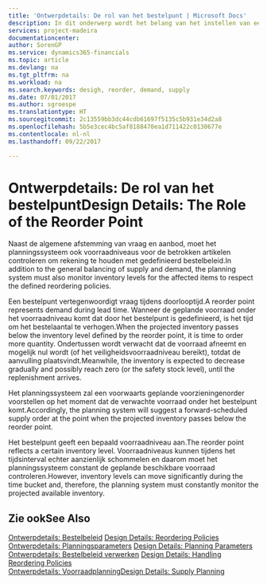 ```yaml
---
title: 'Ontwerpdetails: De rol van het bestelpunt | Microsoft Docs'
description: In dit onderwerp wordt het belang van het instellen van een bestelpunt aangegeven, zodat u weet wanneer u meer voorraad moet bestellen.
services: project-madeira
documentationcenter: 
author: SorenGP
ms.service: dynamics365-financials
ms.topic: article
ms.devlang: na
ms.tgt_pltfrm: na
ms.workload: na
ms.search.keywords: desigh, reorder, demand, supply
ms.date: 07/01/2017
ms.author: sgroespe
ms.translationtype: HT
ms.sourcegitcommit: 2c13559bb3dc44cdb61697f5135c5b931e34d2a8
ms.openlocfilehash: 5b5e3cec4bc5af8188470ea1d711422c0130677e
ms.contentlocale: nl-nl
ms.lasthandoff: 09/22/2017

---
```

# <a name="design-details-the-role-of-the-reorder-point"></a><span data-ttu-id="fb9aa-103">Ontwerpdetails: De rol van het bestelpunt</span><span class="sxs-lookup"><span data-stu-id="fb9aa-103">Design Details: The Role of the Reorder Point</span></span>
<span data-ttu-id="fb9aa-104">Naast de algemene afstemming van vraag en aanbod, moet het planningssysteem ook voorraadniveaus voor de betrokken artikelen controleren om rekening te houden met gedefinieerd bestelbeleid.</span><span class="sxs-lookup"><span data-stu-id="fb9aa-104">In addition to the general balancing of supply and demand, the planning system must also monitor inventory levels for the affected items to respect the defined reordering policies.</span></span>  
  
<span data-ttu-id="fb9aa-105">Een bestelpunt vertegenwoordigt vraag tijdens doorlooptijd.</span><span class="sxs-lookup"><span data-stu-id="fb9aa-105">A reorder point represents demand during lead time.</span></span> <span data-ttu-id="fb9aa-106">Wanneer de geplande voorraad onder het voorraadniveau komt dat door het bestelpunt is gedefinieerd, is het tijd om het bestelaantal te verhogen.</span><span class="sxs-lookup"><span data-stu-id="fb9aa-106">When the projected inventory passes below the inventory level defined by the reorder point, it is time to order more quantity.</span></span> <span data-ttu-id="fb9aa-107">Ondertussen wordt verwacht dat de voorraad afneemt en mogelijk nul wordt (of het veiligheidsvoorraadniveau bereikt), totdat de aanvulling plaatsvindt.</span><span class="sxs-lookup"><span data-stu-id="fb9aa-107">Meanwhile, the inventory is expected to decrease gradually and possibly reach zero (or the safety stock level), until the replenishment arrives.</span></span>  
  
<span data-ttu-id="fb9aa-108">Het planningssysteem zal een voorwaarts geplande voorzieningenorder voorstellen op het moment dat de verwachte voorraad onder het bestelpunt komt.</span><span class="sxs-lookup"><span data-stu-id="fb9aa-108">Accordingly, the planning system will suggest a forward-scheduled supply order at the point when the projected inventory passes below the reorder point.</span></span>  
  
<span data-ttu-id="fb9aa-109">Het bestelpunt geeft een bepaald voorraadniveau aan.</span><span class="sxs-lookup"><span data-stu-id="fb9aa-109">The reorder point reflects a certain inventory level.</span></span> <span data-ttu-id="fb9aa-110">Voorraadniveaus kunnen tijdens het tijdsinterval echter aanzienlijk schommelen en daarom moet het planningssysteem constant de geplande beschikbare voorraad controleren.</span><span class="sxs-lookup"><span data-stu-id="fb9aa-110">However, inventory levels can move significantly during the time bucket and, therefore, the planning system must constantly monitor the projected available inventory.</span></span>  
  
## <a name="see-also"></a><span data-ttu-id="fb9aa-111">Zie ook</span><span class="sxs-lookup"><span data-stu-id="fb9aa-111">See Also</span></span>  
<span data-ttu-id="fb9aa-112">[Ontwerpdetails: Bestelbeleid](design-details-reordering-policies.md) </span><span class="sxs-lookup"><span data-stu-id="fb9aa-112">[Design Details: Reordering Policies](design-details-reordering-policies.md) </span></span>  
<span data-ttu-id="fb9aa-113">[Ontwerpdetails: Planningsparameters](design-details-planning-parameters.md) </span><span class="sxs-lookup"><span data-stu-id="fb9aa-113">[Design Details: Planning Parameters](design-details-planning-parameters.md) </span></span>  
<span data-ttu-id="fb9aa-114">[Ontwerpdetails: Bestelbeleid verwerken](design-details-handling-reordering-policies.md) </span><span class="sxs-lookup"><span data-stu-id="fb9aa-114">[Design Details: Handling Reordering Policies](design-details-handling-reordering-policies.md) </span></span>  
[<span data-ttu-id="fb9aa-115">Ontwerpdetails: Voorraadplanning</span><span class="sxs-lookup"><span data-stu-id="fb9aa-115">Design Details: Supply Planning</span></span>](design-details-supply-planning.md)
